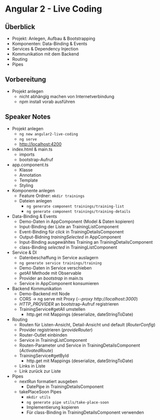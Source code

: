 # Angular 2 - Live Coding

## Überblick

* Projekt: Anlegen, Aufbau & Bootstrapping
* Komponenten: Data-Binding & Events
* Services & Dependency Injection
* Kommunikation mit dem Backend
* Routing
* Pipes

## Vorbereitung

* Projekt anlegen
  * nicht abhängig machen von Internetverbindung
  * npm install vorab ausführen

## Speaker Notes

* Projekt anlegen
  * ```ng new angular2-live-coding```
  * ```ng serve```
  * [http://localhost:4200](http://localhost:4200)
* index.html & main.ts
  * imports
  * bootstrap-Aufruf
* app.component.ts
  * Klasse
  * Annotation
  * Template
  * Styling
* Komponente anlegen
  * Feature Ordner: ```mkdir trainings```
  * Dateien anlegen
    * ```ng generate component trainings/training-list```
    * ```ng generate component trainings/training-details```
* Data-Binding & Events
  * Demo-Daten in AppComponent (Model & Daten kopieren)
  * Input-Binding der Liste an TrainingListComponent
  * Event-Binding für *click* in TrainingDetailsComponent
  * Output-Bidning *trainingSelected* in AppComponent
  * Input-Binding ausgewähltes Training an TrainingDetailsComponent
  * class-Binding *selected* in TrainingListComponent
* Service & DI
  * Datenbeschaffung in Service auslagern
  * ```ng generate service trainings/training```
  * Demo-Daten in Service verschieben
  * *getAll* Methode mit Observable
  * Provider an *bootstrap* in main.ts
  * Service in AppComponent konsumieren
* Backend Kommunikation
  * Demo-Backend mit Node
  * CORS -> ng serve mit Proxy (*--proxy http://localhost:3000*)
  * *HTTP_PROVIDER* an bootstrap-Aufruf registrieren
  * TrainingService#getAll umstellen
    * http.get mit Mappings (deserialize, dateStringToDate)
* Routing
  * Routen für Listen-Ansicht, Detail-Ansicht und default (*RouterConfig*)
  * Provider registrieren (*provideRouter*)
  * Router-Outlet einbinden
  * Service in TrainingListComponent
  * Routen-Parameter und Service in TrainingDetailsComponent (*ActivatedRoute*)
  * TrainingService#getById
    * http.get mit Mappings (deserialize, dateStringToDate)
  * Links in Liste
  * Link zurück zur Liste
* Pipes
  * nextRun formatiert ausgeben
    * DatePipe in TrainingDetailsComponent
  * takePlaceSoon Pipes
    * ```mkdir utils```
    * ```ng generate pipe utils/take-place-soon```
    * Implementierung kopieren
    * Für class-Binding in TrainingDetailsComponent verwenden 


